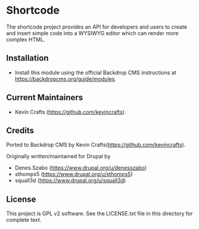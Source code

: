 Shortcode
======================

The shortcode project provides an API for developers and users to create and insert simple code into a WYSIWYG editor which can render more complex HTML.

Installation
------------

- Install this module using the official Backdrop CMS instructions at
  https://backdropcms.org/guide/modules.


Current Maintainers
-------------------

- Kevin Crafts (https://github.com/kevincrafts).

Credits
-------

Ported to Backdrop CMS by Kevin Crafts(https://github.com/kevincrafts).

Originally written/maintained for Drupal by 
- Denes.Szabo (https://www.drupal.org/u/denesszabo)
- sthomps5 (https://www.drupal.org/u/sthomps5)
- squall3d (https://www.drupal.org/u/squall3d)

License
-------

This project is GPL v2 software. See the LICENSE.txt file in this directory for
complete text.

